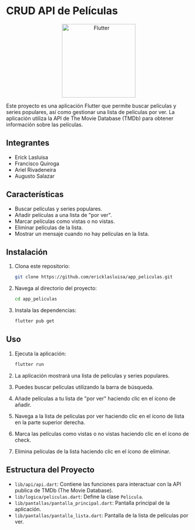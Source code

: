 # CRUD API de Películas

<p align="center">
  <img src="https://cdn-images-1.medium.com/max/1200/1*5-aoK8IBmXve5whBQM90GA.png" alt="Flutter" width="200"/>
</p>

Este proyecto es una aplicación Flutter que permite buscar películas y series populares, así como gestionar una lista de películas por ver. La aplicación utiliza la API de The Movie Database (TMDb) para obtener información sobre las películas.

## Integrantes

- Erick Lasluisa
- Francisco Quiroga
- Ariel Rivadeneira
- Augusto Salazar

## Características

- Buscar películas y series populares.
- Añadir películas a una lista de "por ver".
- Marcar películas como vistas o no vistas.
- Eliminar películas de la lista.
- Mostrar un mensaje cuando no hay películas en la lista.

## Instalación

1. Clona este repositorio:

   ```bash
   git clone https://github.com/ericklasluisa/app_peliculas.git
   ```

2. Navega al directorio del proyecto:

   ```bash
   cd app_peliculas
   ```

3. Instala las dependencias:

   ```bash
   flutter pub get
   ```

## Uso

1. Ejecuta la aplicación:

   ```bash
   flutter run
   ```

2. La aplicación mostrará una lista de películas y series populares.
3. Puedes buscar películas utilizando la barra de búsqueda.
4. Añade películas a tu lista de "por ver" haciendo clic en el ícono de añadir.
5. Navega a la lista de películas por ver haciendo clic en el ícono de lista en la parte superior derecha.
6. Marca las películas como vistas o no vistas haciendo clic en el ícono de check.
7. Elimina películas de la lista haciendo clic en el ícono de eliminar.

## Estructura del Proyecto

- `lib/api/api.dart`: Contiene las funciones para interactuar con la API publica de TMDb (The Movie Database).
- `lib/logica/peliculas.dart`: Define la clase `Pelicula`.
- `lib/pantallas/pantalla_principal.dart`: Pantalla principal de la aplicación.
- `lib/pantallas/pantalla_lista.dart`: Pantalla de la lista de películas por ver.
